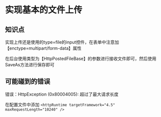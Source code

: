 # 实现基本的文件上传

## 知识点


实现上传还是使用的type=file的input控件，在表单中注意加【enctype=multipart/form-data】属性

在后台使用类型为【HttpPostedFileBase】的参数进行接收文件即可，然后使用SaveAs方法进行保存即可

## 可能碰到的错误
错误：HttpException (0x80004005): 超过了最大请求长度

在配置文件中添加 `<httpRuntime targetFramework="4.5" maxRequestLength="10240" />`
